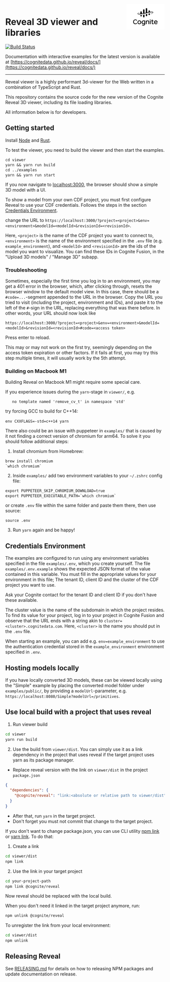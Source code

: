 <a href="https://cognite.com/">
<picture>
  <source media="(prefers-color-scheme: dark)" srcset="./cognite_logo_dark.png">
  <img src="./cognite_logo.png" alt="Cognite logo" title="Cognite" align="right" height="80" />
</picture>
</a>

# Reveal 3D viewer and libraries

[![Build Status](https://github.com/cognitedata/reveal/actions/workflows/ci.yml/badge.svg
)](https://github.com/cognitedata/reveal/actions/workflows/ci.yml)

Documentation with interactive examples for the latest version is available at [https://cognitedata.github.io/reveal/docs/](https://cognitedata.github.io/reveal/docs/)

---

Reveal viewer is a highly performant 3d-viewer for the Web written in a combination of TypeScript and Rust.

This repository contains the source code for the new version of the Cognite Reveal 3D viewer,
including its file loading libraries.

All information below is for developers.

## Getting started

Install [Node](https://nodejs.org/en/download/) and [Rust](https://doc.rust-lang.org/cargo/getting-started/installation.html).

To test the viewer, you need to build the viewer and then start the examples.

```
cd viewer
yarn && yarn run build
cd ../examples
yarn && yarn run start
```

If you now navigate to [localhost:3000](https://localhost:3000), the browser should show a simple 3D model with a UI.

To show a model from your own CDF project, you must first configure Reveal to use your CDF credentials. Follows the steps in the section [Credentials Environment](#Credentials-Environment).

change the URL to `https://localhost:3000/?project=<project>&env=<environment>&modelId=<modelId>&revisionId=<revisionId>`.

Here, `<project>` is the name of the CDF project you want to connect to, `<environment>` is the name of the environment specified in the `.env` file (e.g. `example_environment`), and `<modelId>` and `<revisionId>` are the ids of the model you want to visualize. You can find these IDs in Cognite Fusion, in the "Upload 3D models" / "Manage 3D" subapp.

### Troubleshooting

Sometimes, especially the first time you log in to an environment, you may get a 401 error in the browser, which, after clicking through, resets the browser window to the default model view. In this case, there should be a `#code=...`-segment appended to the URL in the browser. Copy the URL you tried to visit (including the project, environment and IDs), and paste it to the left of the `#`-sign in the URL, replacing everything that was there before. In other words, your URL should now look like

```
https://localhost:3000/?project=<project>&env=<environment>&modelId=<modelId>&revisionId=<revisionId>#code=<access token>
```

Press enter to reload.

This may or may not work on the first try, seemingly depending on the access token expiration or other factors. If it fails at first, you may try this step multiple times, it will usually work by the 5th attempt.

### Building on Macbook M1

Building Reveal on Macbook M1 might require some special care.

If you experience issues during the `yarn`-stage in `viewer/`, e.g.
```
   no template named 'remove_cv_t' in namespace 'std'
```
try forcing GCC to build for C++14:

`env CXXFLAGS=-std=c++14 yarn`

There also could be an issue with puppeteer in `examples/` that is caused by it not finding a correct version of chromium for arm64. To solve it you should follow additional steps:

1. Install chromium from Homebrew:
```
brew install chromium
`which chromium`
```

2. Inside `examples/` add two environment variables to your `~/.zshrc` config file:
```
export PUPPETEER_SKIP_CHROMIUM_DOWNLOAD=true
export PUPPETEER_EXECUTABLE_PATH=`which chromium`
```
or create `.env` file within the same folder and paste them there, then use source:
```
source .env
```
3. Run `yarn` again and be happy!

## Credentials Environment

The examples are configured to run using any environment variables specified in the file `examples/.env`, which you create yourself.  The file `examples/.env.example` shows the expected JSON format of the value contained in this variable. You must fill in the appropriate values for your environment in this file; The tenant ID, client ID and the cluster of the CDF project you want to use.

Ask your Cognite contact for the tenant ID and client ID if you don't have these available.

The cluster value is the name of the subdomain in which the project resides. To find its value for your project, log in to your project in Cognite Fusion and observe that the URL ends with a string akin to `cluster=<cluster>.cognitedata.com`. Here, `<cluster>` is the name you should put in the `.env` file.

When starting an example, you can add e.g. `env=example_environment` to use the authentication credential stored in the `example_environment` environment specified in `.env`.

## Hosting models locally

If you have locally converted 3D models, these can be viewed locally using the "Simple" example by
placing the converted model folder under `examples/public/`, by providing a `modelUrl`-parameter, e.g.
`https://localhost:8080/Simple?modelUrl=/primitives`.

## Use local build with a project that uses reveal

1. Run viewer build

```bash
cd viewer
yarn run build
```

2. Use the build from `viewer/dist`.
You can simply use it as a link dependency in the project that uses reveal if
the target project uses yarn as its package manager.

  * Replace reveal version with the link on `viewer/dist` in the project `package.json`
```json
{
  "dependencies": {
    "@cognite/reveal": "link:<absolute or relative path to viewer/dist"
  }
}
```
  * After that, run `yarn` in the target project.
  * Don't forget you must not commit that change to the target project.

If you don't want to change package.json, you can use CLI utility [npm link](https://docs.npmjs.com/cli/link)
or [yarn link](https://classic.yarnpkg.com/en/docs/cli/link/). To do that:

1. Create a link

```bash
cd viewer/dist
npm link
```

2. Use the link in your target project

```bash
cd your-project-path
npm link @cognite/reveal
```

Now reveal should be replaced with the local build.

When you don't need it linked in the target project anymore, run:

```bash
npm unlink @cognite/reveal
```

To unregister the link from your local environment:

```bash
cd viewer/dist
npm unlink
```

## Releasing Reveal

See [RELEASING.md](RELEASING.md) for details on how to releasing NPM packages and update
documentation on release.
